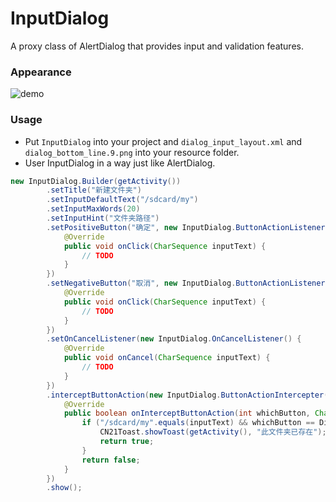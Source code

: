 # InputDialog
A proxy class of AlertDialog that provides input and validation features.

### Appearance
![demo](http://7xawtr.com1.z0.glb.clouddn.com/input_dialog.png)

### Usage

+ Put `InputDialog` into your project and `dialog_input_layout.xml` and `dialog_bottom_line.9.png` into your resource folder.
+ User InputDialog in a way just like AlertDialog.
```java
new InputDialog.Builder(getActivity())
        .setTitle("新建文件夹")
        .setInputDefaultText("/sdcard/my")
        .setInputMaxWords(20)
        .setInputHint("文件夹路径")
        .setPositiveButton("确定", new InputDialog.ButtonActionListener() {
            @Override
            public void onClick(CharSequence inputText) {
                // TODO
            }
        })
        .setNegativeButton("取消", new InputDialog.ButtonActionListener() {
            @Override
            public void onClick(CharSequence inputText) {
                // TODO
            }
        })
        .setOnCancelListener(new InputDialog.OnCancelListener() {
            @Override
            public void onCancel(CharSequence inputText) {
                // TODO
            }
        })
        .interceptButtonAction(new InputDialog.ButtonActionIntercepter() { // 拦截按钮行为
            @Override
            public boolean onInterceptButtonAction(int whichButton, CharSequence inputText, InputDialog dialog) {
                if ("/sdcard/my".equals(inputText) && whichButton == DialogInterface.BUTTON_POSITIVE) {
                    CN21Toast.showToast(getActivity(), "此文件夹已存在");
                    return true;
                }
                return false;
            }
        })
        .show();
```
